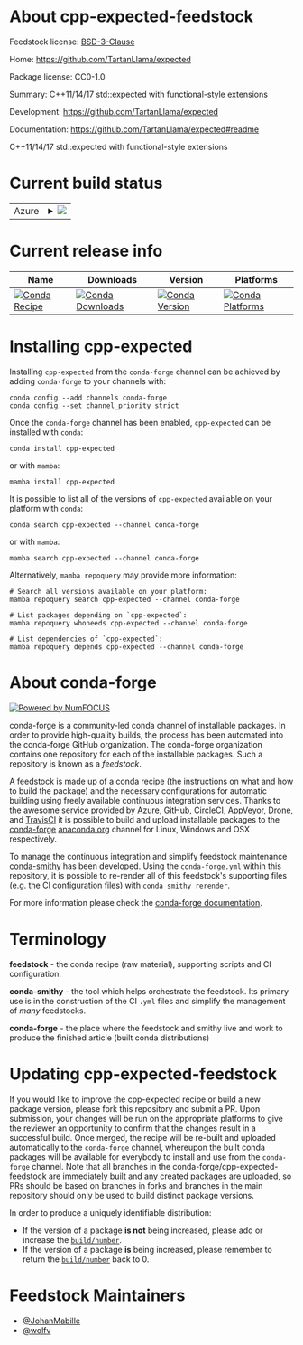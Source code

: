 About cpp-expected-feedstock
============================

Feedstock license: [BSD-3-Clause](https://github.com/conda-forge/cpp-expected-feedstock/blob/main/LICENSE.txt)

Home: https://github.com/TartanLlama/expected

Package license: CC0-1.0

Summary: C++11/14/17 std::expected with functional-style extensions

Development: https://github.com/TartanLlama/expected

Documentation: https://github.com/TartanLlama/expected#readme

C++11/14/17 std::expected with functional-style extensions

Current build status
====================


<table>
    
  <tr>
    <td>Azure</td>
    <td>
      <details>
        <summary>
          <a href="https://dev.azure.com/conda-forge/feedstock-builds/_build/latest?definitionId=15572&branchName=main">
            <img src="https://dev.azure.com/conda-forge/feedstock-builds/_apis/build/status/cpp-expected-feedstock?branchName=main">
          </a>
        </summary>
        <table>
          <thead><tr><th>Variant</th><th>Status</th></tr></thead>
          <tbody><tr>
              <td>linux_64</td>
              <td>
                <a href="https://dev.azure.com/conda-forge/feedstock-builds/_build/latest?definitionId=15572&branchName=main">
                  <img src="https://dev.azure.com/conda-forge/feedstock-builds/_apis/build/status/cpp-expected-feedstock?branchName=main&jobName=linux&configuration=linux%20linux_64_" alt="variant">
                </a>
              </td>
            </tr><tr>
              <td>linux_aarch64</td>
              <td>
                <a href="https://dev.azure.com/conda-forge/feedstock-builds/_build/latest?definitionId=15572&branchName=main">
                  <img src="https://dev.azure.com/conda-forge/feedstock-builds/_apis/build/status/cpp-expected-feedstock?branchName=main&jobName=linux&configuration=linux%20linux_aarch64_" alt="variant">
                </a>
              </td>
            </tr><tr>
              <td>linux_ppc64le</td>
              <td>
                <a href="https://dev.azure.com/conda-forge/feedstock-builds/_build/latest?definitionId=15572&branchName=main">
                  <img src="https://dev.azure.com/conda-forge/feedstock-builds/_apis/build/status/cpp-expected-feedstock?branchName=main&jobName=linux&configuration=linux%20linux_ppc64le_" alt="variant">
                </a>
              </td>
            </tr><tr>
              <td>osx_64</td>
              <td>
                <a href="https://dev.azure.com/conda-forge/feedstock-builds/_build/latest?definitionId=15572&branchName=main">
                  <img src="https://dev.azure.com/conda-forge/feedstock-builds/_apis/build/status/cpp-expected-feedstock?branchName=main&jobName=osx&configuration=osx%20osx_64_" alt="variant">
                </a>
              </td>
            </tr><tr>
              <td>osx_arm64</td>
              <td>
                <a href="https://dev.azure.com/conda-forge/feedstock-builds/_build/latest?definitionId=15572&branchName=main">
                  <img src="https://dev.azure.com/conda-forge/feedstock-builds/_apis/build/status/cpp-expected-feedstock?branchName=main&jobName=osx&configuration=osx%20osx_arm64_" alt="variant">
                </a>
              </td>
            </tr><tr>
              <td>win_64</td>
              <td>
                <a href="https://dev.azure.com/conda-forge/feedstock-builds/_build/latest?definitionId=15572&branchName=main">
                  <img src="https://dev.azure.com/conda-forge/feedstock-builds/_apis/build/status/cpp-expected-feedstock?branchName=main&jobName=win&configuration=win%20win_64_" alt="variant">
                </a>
              </td>
            </tr><tr>
              <td>win_arm64</td>
              <td>
                <a href="https://dev.azure.com/conda-forge/feedstock-builds/_build/latest?definitionId=15572&branchName=main">
                  <img src="https://dev.azure.com/conda-forge/feedstock-builds/_apis/build/status/cpp-expected-feedstock?branchName=main&jobName=win&configuration=win%20win_arm64_" alt="variant">
                </a>
              </td>
            </tr>
          </tbody>
        </table>
      </details>
    </td>
  </tr>
</table>

Current release info
====================

| Name | Downloads | Version | Platforms |
| --- | --- | --- | --- |
| [![Conda Recipe](https://img.shields.io/badge/recipe-cpp--expected-green.svg)](https://anaconda.org/conda-forge/cpp-expected) | [![Conda Downloads](https://img.shields.io/conda/dn/conda-forge/cpp-expected.svg)](https://anaconda.org/conda-forge/cpp-expected) | [![Conda Version](https://img.shields.io/conda/vn/conda-forge/cpp-expected.svg)](https://anaconda.org/conda-forge/cpp-expected) | [![Conda Platforms](https://img.shields.io/conda/pn/conda-forge/cpp-expected.svg)](https://anaconda.org/conda-forge/cpp-expected) |

Installing cpp-expected
=======================

Installing `cpp-expected` from the `conda-forge` channel can be achieved by adding `conda-forge` to your channels with:

```
conda config --add channels conda-forge
conda config --set channel_priority strict
```

Once the `conda-forge` channel has been enabled, `cpp-expected` can be installed with `conda`:

```
conda install cpp-expected
```

or with `mamba`:

```
mamba install cpp-expected
```

It is possible to list all of the versions of `cpp-expected` available on your platform with `conda`:

```
conda search cpp-expected --channel conda-forge
```

or with `mamba`:

```
mamba search cpp-expected --channel conda-forge
```

Alternatively, `mamba repoquery` may provide more information:

```
# Search all versions available on your platform:
mamba repoquery search cpp-expected --channel conda-forge

# List packages depending on `cpp-expected`:
mamba repoquery whoneeds cpp-expected --channel conda-forge

# List dependencies of `cpp-expected`:
mamba repoquery depends cpp-expected --channel conda-forge
```


About conda-forge
=================

[![Powered by
NumFOCUS](https://img.shields.io/badge/powered%20by-NumFOCUS-orange.svg?style=flat&colorA=E1523D&colorB=007D8A)](https://numfocus.org)

conda-forge is a community-led conda channel of installable packages.
In order to provide high-quality builds, the process has been automated into the
conda-forge GitHub organization. The conda-forge organization contains one repository
for each of the installable packages. Such a repository is known as a *feedstock*.

A feedstock is made up of a conda recipe (the instructions on what and how to build
the package) and the necessary configurations for automatic building using freely
available continuous integration services. Thanks to the awesome service provided by
[Azure](https://azure.microsoft.com/en-us/services/devops/), [GitHub](https://github.com/),
[CircleCI](https://circleci.com/), [AppVeyor](https://www.appveyor.com/),
[Drone](https://cloud.drone.io/welcome), and [TravisCI](https://travis-ci.com/)
it is possible to build and upload installable packages to the
[conda-forge](https://anaconda.org/conda-forge) [anaconda.org](https://anaconda.org/)
channel for Linux, Windows and OSX respectively.

To manage the continuous integration and simplify feedstock maintenance
[conda-smithy](https://github.com/conda-forge/conda-smithy) has been developed.
Using the ``conda-forge.yml`` within this repository, it is possible to re-render all of
this feedstock's supporting files (e.g. the CI configuration files) with ``conda smithy rerender``.

For more information please check the [conda-forge documentation](https://conda-forge.org/docs/).

Terminology
===========

**feedstock** - the conda recipe (raw material), supporting scripts and CI configuration.

**conda-smithy** - the tool which helps orchestrate the feedstock.
                   Its primary use is in the construction of the CI ``.yml`` files
                   and simplify the management of *many* feedstocks.

**conda-forge** - the place where the feedstock and smithy live and work to
                  produce the finished article (built conda distributions)


Updating cpp-expected-feedstock
===============================

If you would like to improve the cpp-expected recipe or build a new
package version, please fork this repository and submit a PR. Upon submission,
your changes will be run on the appropriate platforms to give the reviewer an
opportunity to confirm that the changes result in a successful build. Once
merged, the recipe will be re-built and uploaded automatically to the
`conda-forge` channel, whereupon the built conda packages will be available for
everybody to install and use from the `conda-forge` channel.
Note that all branches in the conda-forge/cpp-expected-feedstock are
immediately built and any created packages are uploaded, so PRs should be based
on branches in forks and branches in the main repository should only be used to
build distinct package versions.

In order to produce a uniquely identifiable distribution:
 * If the version of a package **is not** being increased, please add or increase
   the [``build/number``](https://docs.conda.io/projects/conda-build/en/latest/resources/define-metadata.html#build-number-and-string).
 * If the version of a package **is** being increased, please remember to return
   the [``build/number``](https://docs.conda.io/projects/conda-build/en/latest/resources/define-metadata.html#build-number-and-string)
   back to 0.

Feedstock Maintainers
=====================

* [@JohanMabille](https://github.com/JohanMabille/)
* [@wolfv](https://github.com/wolfv/)

